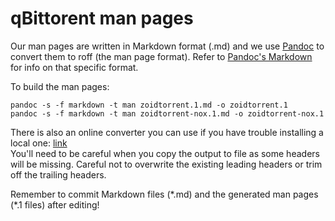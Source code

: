 qBittorent man pages
===

Our man pages are written in Markdown format (.md) and we use [Pandoc](https://pandoc.org/) to
convert them to roff (the man page format).
Refer to [Pandoc's Markdown](https://pandoc.org/MANUAL.html#pandocs-markdown) for info
on that specific format.

To build the man pages:
```shell
pandoc -s -f markdown -t man zoidtorrent.1.md -o zoidtorrent.1
pandoc -s -f markdown -t man zoidtorrent-nox.1.md -o zoidtorrent-nox.1
```

There is also an online converter you can use if you have trouble installing a
local one: [link](https://pandoc.org/try/?text=&from=markdown&to=man) \
You'll need to be careful when you copy the output to file as some headers will be missing.
Careful not to overwrite the existing leading headers or trim off the trailing headers.

Remember to commit Markdown files (\*.md) and the generated man pages (\*.1 files) after editing!
